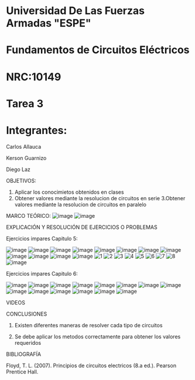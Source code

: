 # Universidad De Las Fuerzas Armadas "ESPE"

# Fundamentos de Circuitos Eléctricos 
# NRC:10149
# Tarea 3

 # Integrantes:
 
 Carlos Allauca
 
 Kerson Guarnizo
 
 Diego Laz

OBJETIVOS:
1. Aplicar los conocimietos obtenidos en clases
2. Obtener valores mediante la resolucion de circuitos en serie
3.Obtener valores mediante la resolucion de circuitos en paralelo

MARCO TEÓRICO:
![image](https://user-images.githubusercontent.com/93835463/143525073-398f60b0-4a90-48c6-b129-f6b51ed4a9f8.png)
![image](https://user-images.githubusercontent.com/93835463/143526056-b881f111-afd5-4b91-9a87-ba8bbc8e88a5.png)

EXPLICACIÓN Y RESOLUCIÓN DE EJERCICIOS O PROBLEMAS

Ejercicios impares Capitulo 5:

![image](https://user-images.githubusercontent.com/93835463/143526403-43f7dfef-22e4-409f-b53c-c38ec0ff7456.png)
![image](https://user-images.githubusercontent.com/93835463/143526414-b2cb71bd-c843-4f24-bf22-6d4767c862ab.png)
![image](https://user-images.githubusercontent.com/93835463/143526426-b17f1a4d-f17d-470f-b7c2-836939d0c43a.png)
![image](https://user-images.githubusercontent.com/93835463/143526433-7953b10c-493c-4836-b746-3b23260c4148.png)
![image](https://user-images.githubusercontent.com/93835463/143526500-ab4c119e-0745-4663-af3c-1a83514bd2f7.png)
![image](https://user-images.githubusercontent.com/93835463/143526517-93c0560b-92b6-40cb-b13d-d2aca758e11e.png)
![image](https://user-images.githubusercontent.com/93835463/143526540-765ce38d-41fe-46d2-bede-d312719d765f.png)
![image](https://user-images.githubusercontent.com/93835463/143526547-d5532865-7720-43b2-971b-2a661bdd98d0.png)
![image](https://user-images.githubusercontent.com/93835463/143526551-610383f0-80b2-43b0-94bf-b4f0d6fab163.png)
![image](https://user-images.githubusercontent.com/93835463/143526616-9ac62570-ac25-4fab-9950-2d4d120bac16.png)
![image](https://user-images.githubusercontent.com/93835463/143526635-d0e220b6-5973-42b0-8160-f7251e2f3eff.png)
![image](https://user-images.githubusercontent.com/93835463/143527073-5202a015-b09c-4bb7-869b-d0283364fa95.png)
![1](https://user-images.githubusercontent.com/93835463/143527636-0a7a04e9-dd0f-4dc9-998c-9e7f247d0d0e.jpg)
![2](https://user-images.githubusercontent.com/93835463/143527645-18172dfe-29bf-4ae2-b029-beb009b9a4ff.jpg)
![3](https://user-images.githubusercontent.com/93835463/143527646-464a206f-decc-4ea1-a381-4b40f7c9f347.jpg)
![4](https://user-images.githubusercontent.com/93835463/143527652-bd3904f1-a51e-4afc-9323-2990341ffdde.jpg)
![5](https://user-images.githubusercontent.com/93835463/143527659-510b6757-c471-49cf-8278-468d9143cf4f.jpg)
![6](https://user-images.githubusercontent.com/93835463/143528114-f567a223-75a8-42ac-9f7a-c7214eeb25af.jpg)
![7](https://user-images.githubusercontent.com/93835463/143528121-99cea700-d255-4d54-b3aa-9e35a30277b0.jpg)
![8](https://user-images.githubusercontent.com/93835463/143528128-cb8e507c-4ac6-4e5d-8e17-1f0d2320be4b.jpg)
![image](https://user-images.githubusercontent.com/93835463/143527666-ffee3dd5-439d-4ad0-94b9-db5b1fe72dbb.png)

Ejercicios impares Capitulo 6:

![image](https://user-images.githubusercontent.com/93835463/143529680-9974dac0-3c3a-4e4e-a173-b495cdb6de7c.png)
![image](https://user-images.githubusercontent.com/93835463/143529704-e9c59b85-fd61-49c4-9ea9-b19819293352.png)
![image](https://user-images.githubusercontent.com/93835463/143529720-a104318d-f0db-4c38-a304-5002a4166ff6.png)
![image](https://user-images.githubusercontent.com/93835463/143529734-3cd04430-b431-483a-af54-ab45bea1fc37.png)
![image](https://user-images.githubusercontent.com/93835463/143529740-a82faf57-8694-4f4d-a0b0-70cbfb8ff2cd.png)
![image](https://user-images.githubusercontent.com/93835463/143529758-497c04af-554f-4cd3-ad6c-3f4ba35929a2.png)
![image](https://user-images.githubusercontent.com/93835463/143529771-aca96992-f2c0-4f4f-a561-3b95202137b5.png)
![image](https://user-images.githubusercontent.com/93835463/143529785-1f138f01-b905-4ed2-82fc-5a69b15566b7.png)
![image](https://user-images.githubusercontent.com/93835463/143529795-23b48430-40b8-412f-a48b-7967c7c8be88.png)
![image](https://user-images.githubusercontent.com/93835463/143529811-44deefbf-7d41-4057-99b0-d12aada058df.png)
![image](https://user-images.githubusercontent.com/93835463/143529933-6b0621fd-59fb-450c-a3c6-9ad72c380bbc.png)
![image](https://user-images.githubusercontent.com/93835463/143529848-a233ad18-068e-450e-a152-ddc0648c9b38.png)
![image](https://user-images.githubusercontent.com/93835463/143529833-827c3305-d2e1-40dc-917a-8e19e3c5a29b.png)
![image](https://user-images.githubusercontent.com/93835463/143529976-2b0ace2c-1eb6-4968-a554-8d5f9be16806.png)

VIDEOS

CONCLUSIONES

1. Existen diferentes maneras de resolver cada tipo de circuitos 

2. Se debe aplicar los metodos correctamente para obtener los valores requeridos


BIBLIOGRAFÍA

Floyd, T. L. (2007). Principios de circuitos electricos (8.a ed.). Pearson Prentice Hall.
